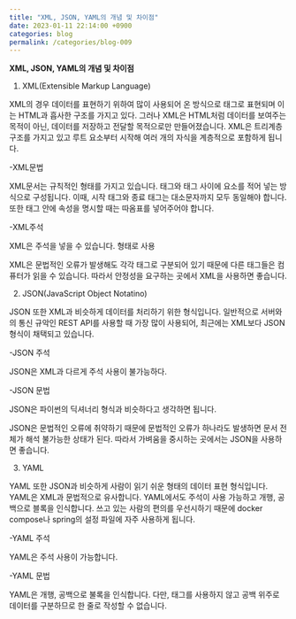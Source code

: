 ```yaml
---
title: "XML, JSON, YAML의 개념 및 차이점"
date: 2023-01-11 22:14:00 +0900
categories: blog
permalink: /categories/blog-009
---
```


**XML, JSON, YAML의 개념 및 차이점**

1. XML(Extensible Markup Language)

XML의 경우 데이터를 표현하기 위하여 많이 사용되어 온 방식으로 태그로 표현되며 이는 HTML과 흡사한 구조를 가지고 있다. 그러나 XML은 HTML처럼 데이터를 보여주는 목적이 아닌, 데이터를 저장하고 전달할 목적으로만 만들어졌습니다. XML은 트리계층 구조를 가지고 있고 루트 요소부터 시작해 여러 개의 자식을 계층적으로 포함하게 됩니다. 

-XML문법

   XML문서는 규칙적인 형태를 가지고 있습니다. 태그와 태그 사이에 요소를 적어 넣는 방식으로 구성됩니다. 이때, 시작 태그와 종료 태그는 대소문자까지 모두 동일해야 합니다. 또한 태그 안에 속성을 명시할 때는 따옴표를 넣어주어야 합니다. 

-XML주석

   XML은 주석을 넣을 수 있습니다. <!--주석 내용--> 형태로 사용


XML은 문법적인 오류가 발생해도 각각 태그로 구분되어 있기 때문에 다른 태그들은 컴퓨터가 읽을 수 있습니다. 따라서 안정성을 요구하는 곳에서 XML을 사용하면 좋습니다. 

 

2. JSON(JavaScript Object Notatino)

JSON 또한 XML과 비슷하게 데이터를 처리하기 위한 형식입니다.  일반적으로 서버와의 통신 규악인 REST API를 사용할 때 가장 많이 사용되어, 최근에는 XML보다 JSON 형식이 채택되고 있습니다. 

-JSON 주석

  JSON은 XML과 다르게 주석 사용이 불가능하다.


-JSON 문법

  JSON은 파이썬의 딕셔너리 형식과 비슷하다고 생각하면 됩니다. 

JSON은 문법적인 오류에 취약하기 때문에 문법적인 오류가 하나라도 발생하면 문서 전체가 해석 불가능한 상태가 된다. 따라서 가벼움을 중시하는 곳에서는 JSON을 사용하면 좋습니다. 

 

3. YAML

YAML 또한 JSON과 비슷하게 사람이 읽기 쉬운 형태의 데이터 표현 형식입니다. YAML은 XML과 문법적으로 유사합니다. YAML에서도 주석이 사용 가능하고 개행, 공백으로 블록을 인식합니다. 쓰고 있는 사람의 편의를 우선시하기 때문에 docker compose나 spring의 설정 파일에 자주 사용하게 됩니다. 

 

-YAML 주석

  YAML은 주석 사용이 가능합니다. 

 
-YAML 문법

  YAML은 개행, 공백으로 불록을 인식합니다. 다만, 태그를 사용하지 않고 공백 위주로 데이터를 구분하므로 한 줄로 작성할 수 없습니다. 